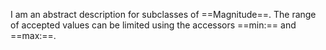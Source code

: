 I am an abstract description for subclasses of ==Magnitude==. The range of accepted values can be limited using the accessors ==min:== and ==max:==.